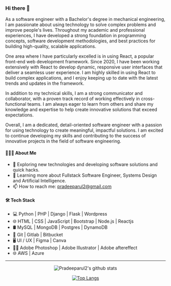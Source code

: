 ### Hi there 👋

As a software engineer with a Bachelor's degree in mechanical engineering, I am passionate about using technology to solve complex problems and improve people's lives. Throughout my academic and professional experiences, I have developed a strong foundation in programming concepts, software development methodologies, and best practices for building high-quality, scalable applications.

One area where I have particularly excelled is in using React, a popular front-end web development framework. Since 2020, I have been working extensively with React to develop dynamic, responsive user interfaces that deliver a seamless user experience. I am highly skilled in using React to build complex applications, and I enjoy keeping up to date with the latest trends and updates in the framework.

In addition to my technical skills, I am a strong communicator and collaborator, with a proven track record of working effectively in cross-functional teams. I am always eager to learn from others and share my knowledge and expertise to help create innovative solutions that exceed expectations.

Overall, I am a dedicated, detail-oriented software engineer with a passion for using technology to create meaningful, impactful solutions. I am excited to continue developing my skills and contributing to the success of innovative projects in the field of software engineering.

#### 👨🏻‍💻 **About Me**
- 🤔   Exploring new technologies and developing software solutions and quick hacks.
- 🌱   Learning more about Fullstack Software Engineer, Systems Design and Artificial Intelligence.
- 📫   How to reach me: pradeeparul2@gmail.com

#### 🛠 Tech Stack
- 💻   Python | PHP | Django | Flask | Wordpress
- 🌐   HTML | CSS | JavaScript | Bootstrap | Node.js | Reactjs
- 🛢   MySQL | MongoDB | Postgres | DynamoDB
- 🔧   Git | Gitlab | Bitbucket
- 🖥   UI / UX | Figma | Canva
- 🧑‍🎨   Adobe Photoshop | Adobe Illustrator | Adobe aftereffect
- 🌐   AWS | Azure

<div align="center">
<hr>
  
![Pradeeparul2's github stats](https://github-readme-stats.vercel.app/api?username=Pradeeparul2)

[![Top Langs](https://github-readme-stats.vercel.app/api/top-langs/?username=Pradeeparul2)](https://github.com/Pradeeparul2/github-readme-stats)

</div>
<!--
**Pradeeparul2/Pradeeparul2** is a ✨ _special_ ✨ repository because its `README.md` (this file) appears on your GitHub profile.

Here are some ideas to get you started:

- 🔭 I’m currently working on ...
- 🌱 I’m currently learning ...
- 👯 I’m looking to collaborate on ...
- 🤔 I’m looking for help with ...
- 💬 Ask me about ...
- 📫 How to reach me: ...
- 😄 Pronouns: ...
- ⚡ Fun fact: ...

![Pradeeparul2's github stats](https://github-readme-stats.vercel.app/api?username=pradeeparul2)

#### 🤝🏻 Connect with Me

<div align="center">

[![Static Badge](https://img.shields.io/badge/:badgeContent?logo=linkedin&label=LinkedIn&link=www.linkedin.com%2Fin%2Fpradeeparul2)](https://img.shields.io/badge/:badgeContent?logo=linkedin&label=LinkedIn&link=www.linkedin.com%2Fin%2Fpradeeparul2
)

</div>
-->
